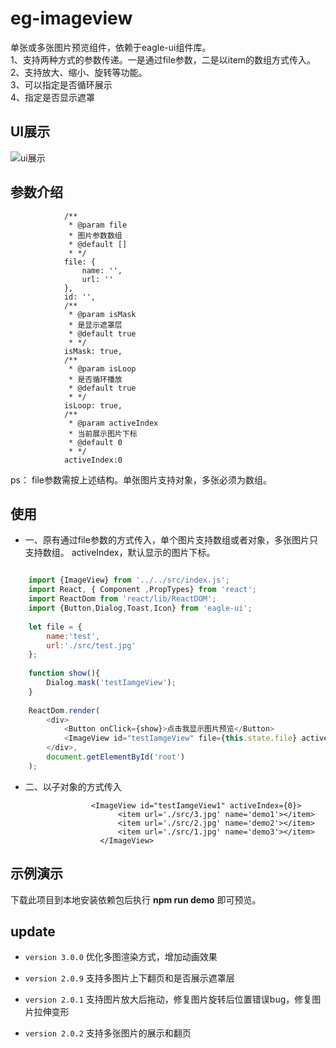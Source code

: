 # eg-imageview

单张或多张图片预览组件，依赖于eagle-ui组件库。   
1、支持两种方式的参数传递。一是通过file参数，二是以item的数组方式传入。   
2、支持放大、缩小、旋转等功能。    
3、可以指定是否循环展示   
4、指定是否显示遮罩



## UI展示

![ui展示](example/img/test.gif)    

## 参数介绍   

```
            /**
             * @param file
             * 图片参数数组
             * @default []
             * */
            file: {
                name: '',
                url: ''
            },
            id: '',
            /**
             * @param isMask
             * 是显示遮罩层
             * @default true
             * */
            isMask: true,
            /**
             * @param isLoop
             * 是否循环播放
             * @default true
             * */
            isLoop: true,
            /**
             * @param activeIndex
             * 当前展示图片下标
             * @default 0
             * */
            activeIndex:0
```   

ps： file参数需按上述结构。单张图片支持对象，多张必须为数组。

## 使用

*   一、原有通过file参数的方式传入，单个图片支持数组或者对象，多张图片只支持数组。
    activeIndex，默认显示的图片下标。
```js

	import {ImageView} from '../../src/index.js';
    import React, { Component ,PropTypes} from 'react';
    import ReactDom from 'react/lib/ReactDOM';
    import {Button,Dialog,Toast,Icon} from 'eagle-ui';
    
    let file = {
        name:'test',
        url:'./src/test.jpg'
    };
    
    function show(){
        Dialog.mask('testIamgeView');
    }
    
    ReactDom.render(
        <div>
            <Button onClick={show}>点击我显示图片预览</Button>
            <ImageView id="testIamgeView" file={this.state.file} activeIndex={0}/>
        </div>,
        document.getElementById('root')
    );

```   

*   二、以子对象的方式传入   


```
                  <ImageView id="testIamgeView1" activeIndex={0}>
                        <item url='./src/3.jpg' name='demo1'></item>
                        <item url='./src/2.jpg' name='demo2'></item>
                        <item url='./src/1.jpg' name='demo3'></item>
                    </ImageView>
```

## 示例演示

下载此项目到本地安装依赖包后执行 **npm run demo** 即可预览。

## update 

* `version 3.0.0` 优化多图渲染方式，增加动画效果


* `version 2.0.9` 支持多图片上下翻页和是否展示遮罩层
* `version 2.0.1` 支持图片放大后拖动，修复图片旋转后位置错误bug，修复图片拉伸变形
* `version 2.0.2` 支持多张图片的展示和翻页 


